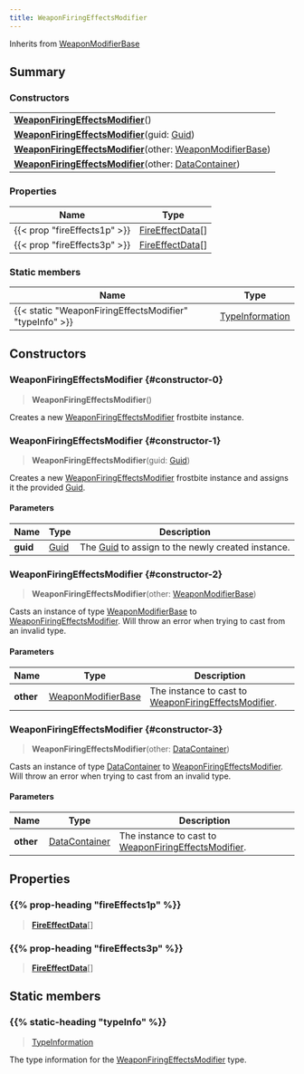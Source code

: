 ```yaml
---
title: WeaponFiringEffectsModifier
---
```


Inherits from 
[WeaponModifierBase](/vext/ref/fb/weaponmodifierbase)

## Summary
### Constructors
| |
| ----------- |
| **[WeaponFiringEffectsModifier](#constructor-0)**() |
| **[WeaponFiringEffectsModifier](#constructor-1)**(guid: [Guid](/vext/ref/shared/class/guid)) |
| **[WeaponFiringEffectsModifier](#constructor-2)**(other: [WeaponModifierBase](/vext/ref/fb/weaponmodifierbase)) |
| **[WeaponFiringEffectsModifier](#constructor-3)**(other: [DataContainer](/vext/ref/shared/class/datacontainer)) |

### Properties
| Name | Type |
| ---- | ---- |
| {{< prop "fireEffects1p" >}} | [FireEffectData](/vext/ref/fb/fireeffectdata)[] |
| {{< prop "fireEffects3p" >}} | [FireEffectData](/vext/ref/fb/fireeffectdata)[] |

### Static members
| Name | Type |
| ---- | ---- |
| {{< static "WeaponFiringEffectsModifier" "typeInfo" >}} | [TypeInformation](/vext/ref/shared/class/typeinformation) |

## Constructors
### WeaponFiringEffectsModifier {#constructor-0}
> **WeaponFiringEffectsModifier**()

Creates a new [WeaponFiringEffectsModifier](/vext/ref/fb/weaponfiringeffectsmodifier) frostbite instance.

### WeaponFiringEffectsModifier {#constructor-1}
> **WeaponFiringEffectsModifier**(guid: [Guid](/vext/ref/shared/class/guid))

Creates a new [WeaponFiringEffectsModifier](/vext/ref/fb/weaponfiringeffectsmodifier) frostbite instance and assigns it the provided [Guid](/vext/ref/shared/class/guid).

#### Parameters
| Name | Type | Description |
| ---- | ---- | ----------- |
| **guid** | [Guid](/vext/ref/shared/class/guid) | The [Guid](/vext/ref/shared/class/guid) to assign to the newly created instance. |

### WeaponFiringEffectsModifier {#constructor-2}
> **WeaponFiringEffectsModifier**(other: [WeaponModifierBase](/vext/ref/fb/weaponmodifierbase))

Casts an instance of type [WeaponModifierBase](/vext/ref/fb/weaponmodifierbase) to [WeaponFiringEffectsModifier](/vext/ref/fb/weaponfiringeffectsmodifier). Will throw an error when trying to cast from an invalid type.

#### Parameters
| Name | Type | Description |
| ---- | ---- | ----------- |
| **other** | [WeaponModifierBase](/vext/ref/fb/weaponmodifierbase) | The instance to cast to [WeaponFiringEffectsModifier](/vext/ref/fb/weaponfiringeffectsmodifier). |

### WeaponFiringEffectsModifier {#constructor-3}
> **WeaponFiringEffectsModifier**(other: [DataContainer](/vext/ref/shared/class/datacontainer))

Casts an instance of type [DataContainer](/vext/ref/shared/class/datacontainer) to [WeaponFiringEffectsModifier](/vext/ref/fb/weaponfiringeffectsmodifier). Will throw an error when trying to cast from an invalid type.

#### Parameters
| Name | Type | Description |
| ---- | ---- | ----------- |
| **other** | [DataContainer](/vext/ref/shared/class/datacontainer) | The instance to cast to [WeaponFiringEffectsModifier](/vext/ref/fb/weaponfiringeffectsmodifier). |

## Properties
### {{% prop-heading "fireEffects1p" %}}
> **[FireEffectData](/vext/ref/fb/fireeffectdata)**[]

### {{% prop-heading "fireEffects3p" %}}
> **[FireEffectData](/vext/ref/fb/fireeffectdata)**[]

## Static members
### {{% static-heading "typeInfo" %}}
> [TypeInformation](/vext/ref/shared/class/typeinformation)

The type information for the [WeaponFiringEffectsModifier](/vext/ref/fb/weaponfiringeffectsmodifier) type.

